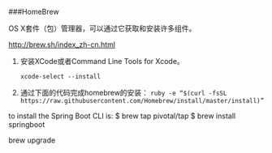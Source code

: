 ###HomeBrew

OS X套件（包）管理器，可以通过它获取和安装许多组件。

http://brew.sh/index_zh-cn.html

1. 安装XCode或者Command Line Tools for Xcode。

   `xcode-select --install`

2. 通过下面的代码完成homebrew的安装：
`ruby -e “$(curl -fsSL https://raw.githubusercontent.com/Homebrew/install/master/install)”`
 
to install the Spring Boot CLI is:
 $ brew tap pivotal/tap
 $ brew install springboot

brew upgrade

